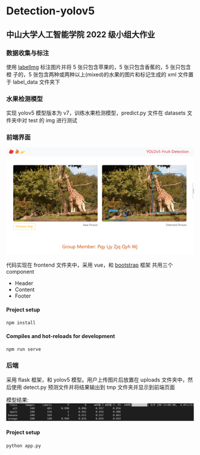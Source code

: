 # Detection-yolov5

## 中山大学人工智能学院 2022 级小组大作业

### 数据收集与标注

使用 [labellmg](https://github.com/HumanSignal/labelImg/blob/master/readme/README.zh.rst) 标注图片并将 5 张只包含苹果的，5 张只包含香蕉的，5 张只包含橙
子的，5 张包含两种或两种以上(mixed)的水果的图片和标记生成的 xml 文件置于 label_data 文件夹下

### 水果检测模型

实现 yolov5 模型版本为 v7，训练水果检测模型，predict.py 文件在 datasets 文件夹中对 test 的 img 进行测试

### 前端界面

![前端界面](image.png)

代码实现在 frontend 文件夹中，采用 vue，和 [bootstrap](https://getbootstrap.com/) 框架
共用三个 component

- Header
- Content
- Footer

#### Project setup

```
npm install
```

#### Compiles and hot-reloads for development

```
npm run serve
```

### 后端

采用 flask 框架，和 yolov5 模型。用户上传图片后放置在 uploads 文件夹中，然后使用 detect.py 预测文件并将结果输出到 tmp 文件夹并显示到前端页面

模型结果:
![模型结果](predict.png)

#### Project setup

```
python app.py
```
